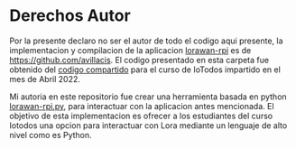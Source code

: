 # Derechos Autor
Por la presente declaro no ser el autor de todo el codigo aqui presente, la implementacion y compilacion de la aplicacion [lorawan-rpi](lorawan-rpi) es de https://github.com/avillacis. El codigo presentado en esta carpeta fue obtenido del [codigo compartido](https://github.com/elandivar/yubox_training/blob/master/RaspberryPi/Jornada3/lorawan-rpi.tgz) para el curso de IoTodos impartido en el mes de Abril 2022.

Mi autoria en este repositorio fue crear una herramienta basada en python [lorawan-rpi.py](lorawan-rpi.py), para  interactuar con la aplicacion antes mencionada. El objetivo de esta implementacion es ofrecer a los estudiantes del curso Iotodos una opcion para interactuar con Lora mediante un lenguaje de alto nivel como es Python.
